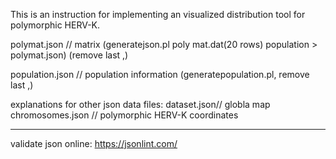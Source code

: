 This is an instruction for implementing an visualized distribution tool for polymorphic HERV-K. 

polymat.json // matrix (generatejson.pl poly mat.dat(20 rows) population > polymat.json) (remove last ,) 

population.json // population information (generatepopulation.pl, remove last ,) 

explanations for other json data files:
dataset.json//  globla map  
chromosomes.json // polymorphic HERV-K coordinates


-------------------------------

validate json online: https://jsonlint.com/
